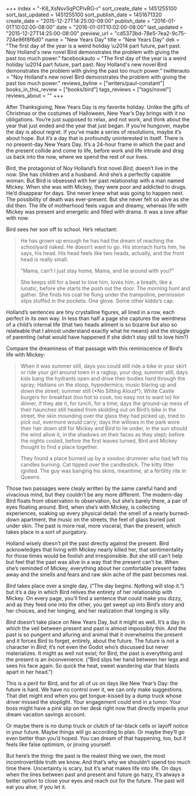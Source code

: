 +++
index = "-K6_XsNsvSqPCPivRG-r"
sort_create_date = 1451255100
sort_last_updated = 1451255100
sort_publish_date = 1451671320
create_date = "2015-12-27T14:25:00-08:00"
publish_date = "2016-01-01T10:02:00-08:00"
date = "2016-01-01T10:02:00-08:00"
last_updated = "2015-12-27T14:25:00-08:00"
preview_url = "cd5373bd-78e5-7ea2-9c75-724e96f8f6d0"
name = "New Years Day"
title = "New Years Day"
dek = "The first day of the year is a weird holiday \u2014 part future, part past. Noy Holland's new novel Bird demonstrates the problem with giving the past too much power."
facebookauto = "The first day of the year is a weird holiday \u2014 part future, part past. Noy Holland's new novel Bird demonstrates the problem with giving the past too much power."
twitterauto = "Noy Holland's new novel Bird demonstrates the problem with giving the past too much power."
reviews_byline = ["writers/paul-constant"]
books_in_this_review = ["books/bird"]
tags_reviews = ["tags/novel"]
reviews_about = ""
+++

After Thanksgiving, New Years Day is my favorite holiday. Unlike the gifts of Christmas or the costumes of Halloween, New Year’s Day brings with it no obligations. You’re just supposed to relax, and not work, and think about the year that just ended and the year that just began. If you’re hungover, maybe the day is about regret. If you’ve made a series of resolutions, maybe it’s about hope. But it’s a day that is profoundly uninterested in itself. There is no present-day New Years Day. It’s a 24-hour frame in which the past and the present collide and come to life, before work and life intrude and drag us back into the now, where we spend the rest of our lives.

Bird, the protagonist of Noy Holland’s first novel *Bird*, doesn’t live in the now. She has children and a husband. And she’s a perfectly capable woman. But Bird is obsessed with her past relationship with a man named Mickey. When she was with Mickey, they were poor and addicted to drugs. He’d disappear for days. She never knew what was going to happen next. The possibility of death was ever-present. But she never felt so alive as she did then. The life of motherhood feels vague and dreamy, whereas life with Mickey was present and energetic and filled with drama. It was a love affair with now.

Bird sees her son off to school. He’s reluctant:

<blockquote><p>He has grown up enough he has had the dream of reaching the schoolyard naked. He doesn’t want to go. His stomach hurts him, he says, his head. His head feels like two heads, actually, and the front head is really small.</p>
<p>”Mama, can’t I just stay home, Mama, and lie around with you?”</p>
<p>She keeps still for a beat to love him, loves him, a breath, like a lunatic, before she starts the push out the door. The morning hunt and gather. She finds his coat he flung under the trampoline, permission slips stuffed in the pockets. One glove. Some other kiddo’s cap.</p></blockquote>

Holland’s sentences are tiny crystalline figures, all lined in a row, each perfect in its own way. In less than half a page she captures the weirdness of a child’s internal life (that two heads ailment is so bizarre but also so relateable that I almost understand exactly what he means) and the struggle of parenting (what would have happened if she didn’t stay still to love him?) 

Compare the dreaminess of that passage with this reminiscence of Bird’s life with Mickey:

<blockquote><p>When it was summer still, days you could still ride a bike in your skirt or ride your girl around town in a ragtop, your dog; summer still, days kids bang the hydrants open and drive their bodies hard through the spray; Haitians on the stoop, hypodermics; music blaring up and down the street; summer still (*No Sitting Aloud*); White Castle burgers for breakfast (too hot to cook, too easy not to want to) for dinner, if they ate it, for lunch, for a time; days the ground-up mess of their haunches still healed from skidding out on Bird’s bike in the street, the skin mounding over the glass they had picked up, tried to pick out, evermore would carry; days the willows in the park wore their hair down still for Mickey and Bird to lie under, in the sun should the wind allow it, in the shadows on their faces as they slept; before the nights cooled, before the first leaves turned, Bird and Mickey thought to find a place together.</p>
<p>They found a place burned up by a voodoo drummer who had left his candles burning. Cat tipped over the candlestick. The kitty litter ignited. The guy was banging his skins, meantime, at a fertility rite in Queens.</p></blockquote>

Those two passages were clealy written by the same careful hand and vivacious mind, but they couldn’t be any more different. The modern-day Bird floats from observation to observation, but she’s barely there, a pair of eyes floating around. Bird, when she’s with Mickey, is collecting experiences, soaking up every physical detail: the smell of a nearly burned-down apartment, the music on the streets, the feel of glass buried just under skin. The past is more real, more visceral, than the present, which takes place in a sort of purgatory. 

Holland wisely doesn’t pit the past directly against the present. Bird acknowledges that living with Mickey nearly killed her, that sentimentality for those times would be foolish and irresponsible. But she still can’t help but feel that the past was alive in a way that the present can’t be. When she’s reminded of Mickey, everything about her comfortable present fades away and the smells and fears and raw skin ache of the past becomes real.

*Bird* takes place over a single day, (“The day begins. Nothing will stop it.”) but it’s a day in which Bird relives the entirety of her relationship with Mickey. On every page, you’ll find a sentence that could make you dizzy, and as they feed one into the other, you get swept up into Bird’s story and her choices, and her longing, and her realization that longing is silly.

*Bird* doesn’t take place on New Years Day, but it might as well. It’s a day in which the veil between present and past is almost impossibly thin. And the past is so pungent and alluring and animal that it overwhelms the present and it forces Bird to forget, entirely, about the future. The future is not a character in *Bird*; it’s not even the Godot who’s discussed but never materializes. It might as well not exist; for Bird, the past is everything and the present is an inconvenience. (“Bird slips her hand between her legs and sees his face again. So quick the heat, sweet wandering star that blasts apart in her head.”) 

This is a peril for Bird, and for all of us on days like New Year’s Day: the future is hard. We have no control over it, we can only make suggestions. That diet might end when you get tongue-kissed by a dump truck whose driver missed the stoplight. Your engagement could end in a tumor. Your boss might have a pink slip on her desk right now that directly imperils your dream vacation savings account.

Or maybe there is no dump truck or clutch of tar-black cells or layoff notice in your future. Maybe things will go according to plan. Or maybe they’ll go even better than you’d hoped. You can dream of that happening, too, but it feels like false optimism, or jinxing yourself.

But here’s the thing: the past is the realest thing we own, the most incontrovertible truth we know. And that’s why we shouldn’t spend too much time there. Uncertainty is scary, but it’s what makes life into life. On days when the lines between past and present and future go hazy, it’s always a better option to close your eyes and reach out for the future. The past will eat you alive, if you let it.
